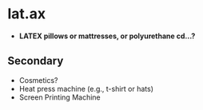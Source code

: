# lat.ax

- **LATEX pillows or mattresses, or polyurethane cd...?**

## Secondary
- Cosmetics?
- Heat press machine (e.g., t-shirt or hats) 
- Screen Printing Machine
